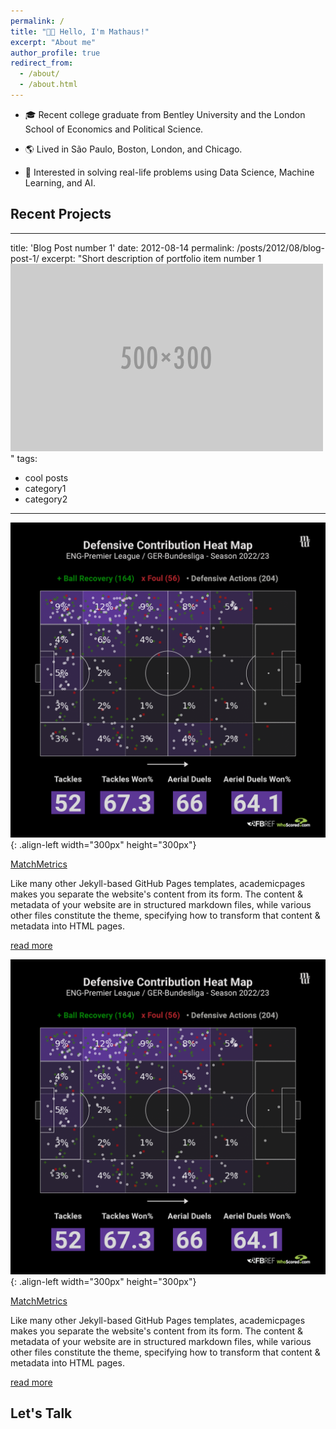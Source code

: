 ```yaml
---
permalink: /
title: "👋🏼 Hello, I'm Mathaus!"
excerpt: "About me"
author_profile: true
redirect_from: 
  - /about/
  - /about.html
---
```

- 🎓 Recent college graduate from Bentley University and the London School of Economics and Political Science.

- 🌎 Lived in São Paulo, Boston, London, and Chicago.

- 🚀 Interested in solving real-life problems using Data Science, Machine Learning, and AI.

## Recent Projects

---
title: 'Blog Post number 1'
date: 2012-08-14
permalink: /posts/2012/08/blog-post-1/
excerpt: "Short description of portfolio item number 1<br/><img src='/images/500x300.png'>"
tags:
  - cool posts
  - category1
  - category2
---


![João Cancelo's Defensive Contribution](/images/defensive_contribution.png){: .align-left width="300px" height="300px"}

[MatchMetrics](https://github.com/academicpages/academicpages.github.io)

Like many other Jekyll-based GitHub Pages templates, academicpages makes you separate the website's content from its form. The content & metadata of your website are in structured markdown files, while various other files constitute the theme, specifying how to transform that content & metadata into HTML pages.

<a href="https://dataprofessor.github.io/Ken_Portfolio/post/project-1/" class="ba b--moon-gray bg-light-gray br2 color-inherit dib f7 hover-bg-moon-gray link mt2 ph2 pv1">read more</a>


![João Cancelo's Defensive Contribution](/images/defensive_contribution.png){: .align-left width="300px" height="300px"}

[MatchMetrics](https://github.com/academicpages/academicpages.github.io)

Like many other Jekyll-based GitHub Pages templates, academicpages makes you separate the website's content from its form. The content & metadata of your website are in structured markdown files, while various other files constitute the theme, specifying how to transform that content & metadata into HTML pages.

<a href="https://dataprofessor.github.io/Ken_Portfolio/post/project-1/" class="ba b--moon-gray bg-light-gray br2 color-inherit dib f7 hover-bg-moon-gray link mt2 ph2 pv1">read more</a>

## Let's Talk